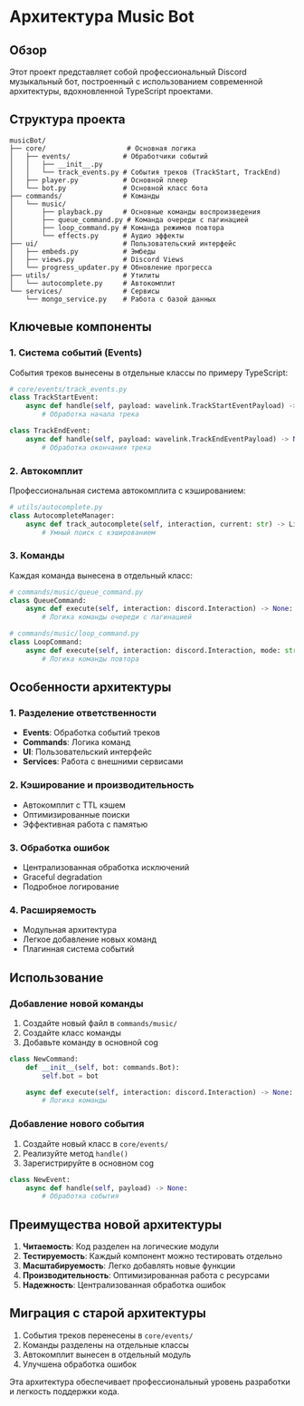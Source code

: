 # Архитектура Music Bot

## Обзор

Этот проект представляет собой профессиональный Discord музыкальный бот, построенный с использованием современной архитектуры, вдохновленной TypeScript проектами.

## Структура проекта

```
musicBot/
├── core/                    # Основная логика
│   ├── events/             # Обработчики событий
│   │   ├── __init__.py
│   │   └── track_events.py # События треков (TrackStart, TrackEnd)
│   ├── player.py           # Основной плеер
│   └── bot.py              # Основной класс бота
├── commands/               # Команды
│   └── music/
│       ├── playback.py     # Основные команды воспроизведения
│       ├── queue_command.py # Команда очереди с пагинацией
│       ├── loop_command.py # Команда режимов повтора
│       └── effects.py      # Аудио эффекты
├── ui/                     # Пользовательский интерфейс
│   ├── embeds.py           # Эмбеды
│   ├── views.py            # Discord Views
│   └── progress_updater.py # Обновление прогресса
├── utils/                  # Утилиты
│   └── autocomplete.py     # Автокомплит
└── services/               # Сервисы
    └── mongo_service.py    # Работа с базой данных
```

## Ключевые компоненты

### 1. Система событий (Events)

События треков вынесены в отдельные классы по примеру TypeScript:

```python
# core/events/track_events.py
class TrackStartEvent:
    async def handle(self, payload: wavelink.TrackStartEventPayload) -> None:
        # Обработка начала трека

class TrackEndEvent:
    async def handle(self, payload: wavelink.TrackEndEventPayload) -> None:
        # Обработка окончания трека
```

### 2. Автокомплит

Профессиональная система автокомплита с кэшированием:

```python
# utils/autocomplete.py
class AutocompleteManager:
    async def track_autocomplete(self, interaction, current: str) -> List[Choice]:
        # Умный поиск с кэшированием
```

### 3. Команды

Каждая команда вынесена в отдельный класс:

```python
# commands/music/queue_command.py
class QueueCommand:
    async def execute(self, interaction: discord.Interaction) -> None:
        # Логика команды очереди с пагинацией

# commands/music/loop_command.py
class LoopCommand:
    async def execute(self, interaction: discord.Interaction, mode: str) -> None:
        # Логика команды повтора
```

## Особенности архитектуры

### 1. Разделение ответственности

- **Events**: Обработка событий треков
- **Commands**: Логика команд
- **UI**: Пользовательский интерфейс
- **Services**: Работа с внешними сервисами

### 2. Кэширование и производительность

- Автокомплит с TTL кэшем
- Оптимизированные поиски
- Эффективная работа с памятью

### 3. Обработка ошибок

- Централизованная обработка исключений
- Graceful degradation
- Подробное логирование

### 4. Расширяемость

- Модульная архитектура
- Легкое добавление новых команд
- Плагинная система событий

## Использование

### Добавление новой команды

1. Создайте новый файл в `commands/music/`
2. Создайте класс команды
3. Добавьте команду в основной cog

```python
class NewCommand:
    def __init__(self, bot: commands.Bot):
        self.bot = bot

    async def execute(self, interaction: discord.Interaction) -> None:
        # Логика команды
```

### Добавление нового события

1. Создайте новый класс в `core/events/`
2. Реализуйте метод `handle()`
3. Зарегистрируйте в основном cog

```python
class NewEvent:
    async def handle(self, payload) -> None:
        # Обработка события
```

## Преимущества новой архитектуры

1. **Читаемость**: Код разделен на логические модули
2. **Тестируемость**: Каждый компонент можно тестировать отдельно
3. **Масштабируемость**: Легко добавлять новые функции
4. **Производительность**: Оптимизированная работа с ресурсами
5. **Надежность**: Централизованная обработка ошибок

## Миграция с старой архитектуры

1. События треков перенесены в `core/events/`
2. Команды разделены на отдельные классы
3. Автокомплит вынесен в отдельный модуль
4. Улучшена обработка ошибок

Эта архитектура обеспечивает профессиональный уровень разработки и легкость поддержки кода.
